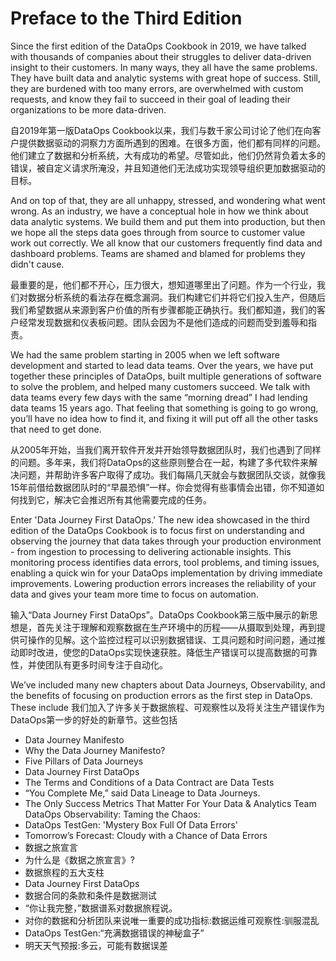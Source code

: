 # Preface to the Third Edition


Since the first edition of the DataOps Cookbook in 2019, we have talked with thousands of companies about their struggles to deliver data-driven insight to their customers.  In many ways, they all have the same problems.  They have built data and analytic systems with great hope of success.  Still, they are burdened with too many errors, are overwhelmed with custom requests, and know they fail to succeed in their goal of leading their organizations to be more data-driven.

自2019年第一版DataOps Cookbook以来，我们与数千家公司讨论了他们在向客户提供数据驱动的洞察力方面所遇到的困难。在很多方面，他们都有同样的问题。他们建立了数据和分析系统，大有成功的希望。尽管如此，他们仍然背负着太多的错误，被自定义请求所淹没，并且知道他们无法成功实现领导组织更加数据驱动的目标。


And on top of that, they are all unhappy, stressed, and wondering what went wrong.  As an industry, we have a conceptual hole in how we think about data analytic systems.  We build them and put them into production, but then we hope all the steps data goes through from source to customer value work out correctly.  We all know that our customers frequently find data and dashboard problems.  Teams are shamed and blamed for problems they didn't cause.

最重要的是，他们都不开心，压力很大，想知道哪里出了问题。作为一个行业，我们对数据分析系统的看法存在概念漏洞。我们构建它们并将它们投入生产，但随后我们希望数据从来源到客户价值的所有步骤都能正确执行。我们都知道，我们的客户经常发现数据和仪表板问题。团队会因为不是他们造成的问题而受到羞辱和指责。

We had the same problem starting in 2005 when we left software development and started to lead data teams.  Over the years, we have put together these principles of DataOps, built multiple generations of software to solve the problem, and helped many customers succeed.  We talk with data teams every few days with the same “morning dread” I had lending data teams 15 years ago.  That feeling that something is going to go wrong, you’ll have no idea how to find it, and fixing it will put off all the other tasks that need to get done.

从2005年开始，当我们离开软件开发并开始领导数据团队时，我们也遇到了同样的问题。多年来，我们将DataOps的这些原则整合在一起，构建了多代软件来解决问题，并帮助许多客户取得了成功。我们每隔几天就会与数据团队交谈，就像我15年前借给数据团队时的“早晨恐惧”一样。你会觉得有些事情会出错，你不知道如何找到它，解决它会推迟所有其他需要完成的任务。

Enter 'Data Journey First DataOps.'  The new idea showcased in the third edition of the DataOps Cookbook is to focus first on understanding and observing the journey that data takes through your production environment - from ingestion to processing to delivering actionable insights.  This monitoring process identifies data errors, tool problems, and timing issues, enabling a quick win for your DataOps implementation by driving immediate improvements.  Lowering production errors increases the reliability of your data and gives your team more time to focus on automation.

输入“Data Journey First DataOps”。DataOps Cookbook第三版中展示的新思想是，首先关注于理解和观察数据在生产环境中的历程——从摄取到处理，再到提供可操作的见解。这个监控过程可以识别数据错误、工具问题和时间问题，通过推动即时改进，使您的DataOps实现快速获胜。降低生产错误可以提高数据的可靠性，并使团队有更多时间专注于自动化。


We’ve included many new chapters about Data Journeys, Observability, and the benefits of focusing on production errors as the first step in DataOps.  These include
我们加入了许多关于数据旅程、可观察性以及将关注生产错误作为DataOps第一步的好处的新章节。这些包括

* Data Journey Manifesto
* Why the Data Journey Manifesto?
* Five Pillars of Data Journeys
* Data Journey First DataOps
* The Terms and Conditions of a Data Contract are Data Tests
* “You Complete Me,” said Data Lineage to Data Journeys.
* The Only Success Metrics That Matter For Your Data & Analytics Team DataOps Observability: Taming the Chaos:
* DataOps TestGen: 'Mystery Box Full Of Data Errors'
* Tomorrow’s Forecast: Cloudy with a Chance of Data Errors
* 数据之旅宣言
* 为什么是《数据之旅宣言》?
* 数据旅程的五大支柱
* Data Journey First DataOps
* 数据合同的条款和条件是数据测试
* “你让我完整，”数据谱系对数据旅程说。
* 对你的数据和分析团队来说唯一重要的成功指标:数据运维可观察性:驯服混乱
* DataOps TestGen:“充满数据错误的神秘盒子”
* 明天天气预报:多云，可能有数据误差